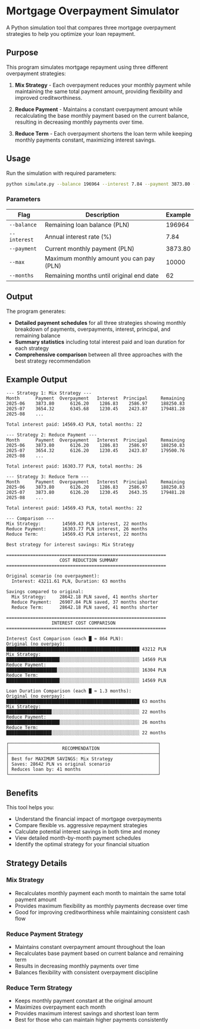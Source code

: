 # Mortgage Overpayment Simulator

A Python simulation tool that compares three mortgage overpayment strategies to help you optimize your loan repayment.

## Purpose

This program simulates mortgage repayment using three different overpayment strategies:

1. **Mix Strategy** - Each overpayment reduces your monthly payment while maintaining the same total payment amount, providing flexibility and improved creditworthiness.

2. **Reduce Payment** - Maintains a constant overpayment amount while recalculating the base monthly payment based on the current balance, resulting in decreasing monthly payments over time.

3. **Reduce Term** - Each overpayment shortens the loan term while keeping monthly payments constant, maximizing interest savings.

## Usage

Run the simulation with required parameters:

```bash
python simulate.py --balance 196964 --interest 7.84 --payment 3873.80 --max 10000 --months 62
```

### Parameters

| Flag | Description | Example |
|------|-------------|---------|
| `--balance` | Remaining loan balance (PLN) | 196964 |
| `--interest` | Annual interest rate (%) | 7.84 |
| `--payment` | Current monthly payment (PLN) | 3873.80 |
| `--max` | Maximum monthly amount you can pay (PLN) | 10000 |
| `--months` | Remaining months until original end date | 62 |

## Output

The program generates:

- **Detailed payment schedules** for all three strategies showing monthly breakdown of payments, overpayments, interest, principal, and remaining balance
- **Summary statistics** including total interest paid and loan duration for each strategy
- **Comprehensive comparison** between all three approaches with the best strategy recommendation

## Example Output

```
--- Strategy 1: Mix Strategy ---
Month      Payment  Overpayment   Interest  Principal     Remaining
2025-06    3873.80      6126.20    1286.83    2586.97     188250.83
2025-07    3654.32      6345.68    1230.45    2423.87     179481.28
2025-08    ...

Total interest paid: 14569.43 PLN, total months: 22

--- Strategy 2: Reduce Payment ---
Month      Payment  Overpayment   Interest  Principal     Remaining
2025-06    3873.80      6126.20    1286.83    2586.97     188250.83
2025-07    3654.32      6126.20    1230.45    2423.87     179500.76
2025-08    ...

Total interest paid: 16303.77 PLN, total months: 26

--- Strategy 3: Reduce Term ---
Month      Payment  Overpayment   Interest  Principal     Remaining
2025-06    3873.80      6126.20    1286.83    2586.97     188250.83
2025-07    3873.80      6126.20    1230.45    2643.35     179481.28
2025-08    ...

Total interest paid: 14569.43 PLN, total months: 22

--- Comparison ---
Mix Strategy:        14569.43 PLN interest, 22 months
Reduce Payment:      16303.77 PLN interest, 26 months
Reduce Term:         14569.43 PLN interest, 22 months

Best strategy for interest savings: Mix Strategy

============================================================
                    COST REDUCTION SUMMARY                    
============================================================

Original scenario (no overpayment):
  Interest: 43211.61 PLN, Duration: 63 months

Savings compared to original:
  Mix Strategy:     28642.18 PLN saved, 41 months shorter
  Reduce Payment:   26907.84 PLN saved, 37 months shorter
  Reduce Term:      28642.18 PLN saved, 41 months shorter

============================================================
                 INTEREST COST COMPARISON                 
============================================================

Interest Cost Comparison (each █ ≈ 864 PLN):
Original (no overpay): ██████████████████████████████████████████████████ 43212 PLN
Mix Strategy:          ████████████████████░░░░░░░░░░░░░░░░░░░░░░░░░░░░░░ 14569 PLN
Reduce Payment:        ███████████████████░░░░░░░░░░░░░░░░░░░░░░░░░░░░░░░ 16304 PLN
Reduce Term:           ████████████████████░░░░░░░░░░░░░░░░░░░░░░░░░░░░░░ 14569 PLN

Loan Duration Comparison (each █ ≈ 1.3 months):
Original (no overpay): ██████████████████████████████████████████████████ 63 months
Mix Strategy:          █████████████████░░░░░░░░░░░░░░░░░░░░░░░░░░░░░░░░░ 22 months
Reduce Payment:        ████████████████████░░░░░░░░░░░░░░░░░░░░░░░░░░░░░░ 26 months
Reduce Term:           █████████████████░░░░░░░░░░░░░░░░░░░░░░░░░░░░░░░░░ 22 months

┌────────────────────────────────────────────────────────┐
│                    RECOMMENDATION                      │
├────────────────────────────────────────────────────────┤
│ Best for MAXIMUM SAVINGS: Mix Strategy                 │
│ Saves: 28642 PLN vs original scenario                  │
│ Reduces loan by: 41 months                             │
└────────────────────────────────────────────────────────┘
```

## Benefits

This tool helps you:
- Understand the financial impact of mortgage overpayments
- Compare flexible vs. aggressive repayment strategies
- Calculate potential interest savings in both time and money
- View detailed month-by-month payment schedules
- Identify the optimal strategy for your financial situation

## Strategy Details

### Mix Strategy
- Recalculates monthly payment each month to maintain the same total payment amount
- Provides maximum flexibility as monthly payments decrease over time
- Good for improving creditworthiness while maintaining consistent cash flow

### Reduce Payment Strategy  
- Maintains constant overpayment amount throughout the loan
- Recalculates base payment based on current balance and remaining term
- Results in decreasing monthly payments over time
- Balances flexibility with consistent overpayment discipline

### Reduce Term Strategy
- Keeps monthly payment constant at the original amount
- Maximizes overpayment each month
- Provides maximum interest savings and shortest loan term
- Best for those who can maintain higher payments consistently